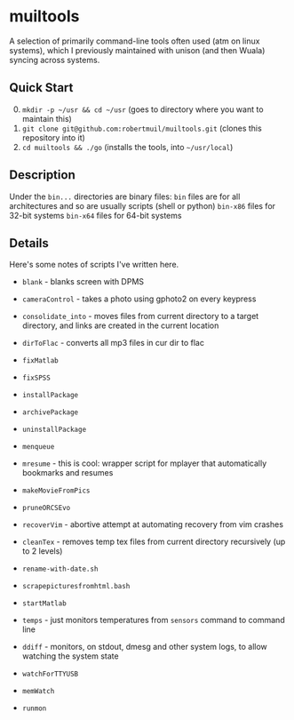 muiltools
=========
A selection of primarily command-line tools often used (atm on linux systems), which I previously maintained with unison (and then Wuala) syncing across systems.

Quick Start
----------
0. `mkdir -p ~/usr && cd ~/usr` (goes to directory where you want to maintain this)
1. `git clone git@github.com:robertmuil/muiltools.git` (clones this repository into it)
2. `cd muiltools && ./go` (installs the tools, into `~/usr/local`)

Description
-----------
Under the `bin...` directories are binary files:
`bin` files are for all architectures and so are usually scripts (shell or python)
`bin-x86` files for 32-bit systems
`bin-x64` files for 64-bit systems

Details
-------
Here's some notes of scripts I've written here.

* `blank`				- blanks screen with DPMS
* `cameraControl`	- takes a photo using gphoto2 on every keypress


* `consolidate_into`	- moves files from current directory to a target directory, and links are created in the current location

* `dirToFlac`			- converts all mp3 files in cur dir to flac
* `fixMatlab`
* `fixSPSS`

* `installPackage`
* `archivePackage`
* `uninstallPackage`

* `menqueue`
* `mresume`   - this is cool: wrapper script for mplayer that automatically bookmarks and resumes
* `makeMovieFromPics`

* `pruneORCSEvo`
* `recoverVim`  - abortive attempt at automating recovery from vim crashes
* `cleanTex`  		- removes temp tex files from current directory recursively (up to 2 levels)
* `rename-with-date.sh`


* `scrapepicturesfromhtml.bash`

* `startMatlab`
* `temps` - just monitors temperatures from `sensors` command to command line

* `ddiff` 				- monitors, on stdout, dmesg and other system logs, to allow watching the system state
* `watchForTTYUSB`
* `memWatch`
* `runmon`

